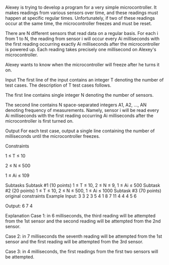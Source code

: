 Alexey is trying to develop a program for a very simple microcontroller. It makes readings from various sensors over time, and these readings must happen at specific regular times. Unfortunately, if two of these readings occur at the same time, the microcontroller freezes and must be reset.

There are N different sensors that read data on a regular basis. For each i from 1 to N, the reading from sensor i will occur every Ai milliseconds with the first reading occurring exactly Ai milliseconds after the microcontroller is powered up. Each reading takes precisely one millisecond on Alexey's microcontroller.

Alexey wants to know when the microcontroller will freeze after he turns it on.

Input
The first line of the input contains an integer T denoting the number of test cases. The description of T test cases follows.

The first line contains single integer N denoting the number of sensors.

The second line contains N space-separated integers A1, A2, ..., AN denoting frequency of measurements. Namely, sensor i will be read every Ai milliseconds with the first reading occurring Ai milliseconds after the microcontroller is first turned on.

Output
For each test case, output a single line containing the number of milliseconds until the microcontroller freezes.

 

Constraints

1 ≤ T ≤ 10

2 ≤ N ≤ 500

1 ≤ Ai ≤ 109
 

Subtasks
Subtask #1 (10 points) 1 ≤ T ≤ 10, 2 ≤ N ≤ 9, 1 ≤ Ai ≤ 500
Subtask #2 (20 points) 1 ≤ T ≤ 10, 2 ≤ N ≤ 500, 1 ≤ Ai ≤ 1000
Subtask #3 (70 points) original constraints
Example
Input:
3
3
2 3 5
4
1 8 7 11
4
4 4 5 6

Output:
6
7
4
 

Explanation
Case 1: in 6 milliseconds, the third reading will be attempted from the 1st sensor and the second reading will be attempted from the 2nd sensor.

Case 2: in 7 milliseconds the seventh reading will be attempted from the 1st sensor and the first reading will be attempted from the 3rd sensor.

Case 3: in 4 milliseconds, the first readings from the first two sensors will be attempted.
